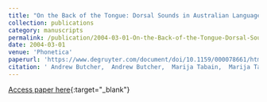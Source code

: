 ```yaml
---
title: "On the Back of the Tongue: Dorsal Sounds in Australian Languages"
collection: publications
category: manuscripts
permalink: /publication/2004-03-01-On-the-Back-of-the-Tongue-Dorsal-Sounds-in-Australian-Languages
date: 2004-03-01
venue: 'Phonetica'
paperurl: 'https://www.degruyter.com/document/doi/10.1159/000078661/html'
citation: ' Andrew Butcher,  Andrew Butcher,  Marija Tabain,  Marija Tabain, &quot;On the Back of the Tongue: Dorsal Sounds in Australian Languages.&quot; Phonetica, 2004.'
---
```

[Access paper here](https://www.degruyter.com/document/doi/10.1159/000078661/html){:target="_blank"}
